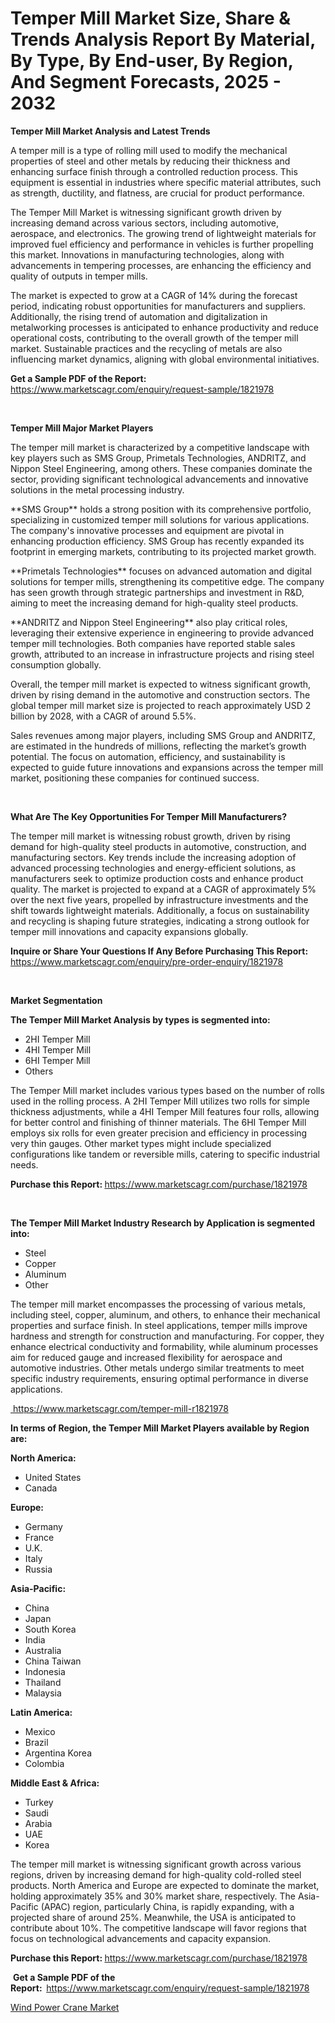 <p><h1>Temper Mill Market Size, Share & Trends Analysis Report By Material, By Type, By End-user, By Region, And Segment Forecasts, 2025 - 2032</h1></p><p><strong>Temper Mill Market Analysis and Latest Trends</strong></p>
<p><p>A temper mill is a type of rolling mill used to modify the mechanical properties of steel and other metals by reducing their thickness and enhancing surface finish through a controlled reduction process. This equipment is essential in industries where specific material attributes, such as strength, ductility, and flatness, are crucial for product performance.</p><p>The Temper Mill Market is witnessing significant growth driven by increasing demand across various sectors, including automotive, aerospace, and electronics. The growing trend of lightweight materials for improved fuel efficiency and performance in vehicles is further propelling this market. Innovations in manufacturing technologies, along with advancements in tempering processes, are enhancing the efficiency and quality of outputs in temper mills.</p><p>The market is expected to grow at a CAGR of 14% during the forecast period, indicating robust opportunities for manufacturers and suppliers. Additionally, the rising trend of automation and digitalization in metalworking processes is anticipated to enhance productivity and reduce operational costs, contributing to the overall growth of the temper mill market. Sustainable practices and the recycling of metals are also influencing market dynamics, aligning with global environmental initiatives.</p></p>
<p><strong>Get a Sample PDF of the Report:&nbsp;</strong> <a href="https://www.marketscagr.com/enquiry/request-sample/1821978?utm_campaign=1097&utm_medium=2&utm_source=Github&utm_content=ia&utm_term=18022025&utm_id=temper-mill">https://www.marketscagr.com/enquiry/request-sample/1821978</a></p>
<p>&nbsp;</p>
<p><strong>Temper Mill Major Market Players</strong></p>
<p><p>The temper mill market is characterized by a competitive landscape with key players such as SMS Group, Primetals Technologies, ANDRITZ, and Nippon Steel Engineering, among others. These companies dominate the sector, providing significant technological advancements and innovative solutions in the metal processing industry.</p><p>**SMS Group** holds a strong position with its comprehensive portfolio, specializing in customized temper mill solutions for various applications. The company's innovative processes and equipment are pivotal in enhancing production efficiency. SMS Group has recently expanded its footprint in emerging markets, contributing to its projected market growth.</p><p>**Primetals Technologies** focuses on advanced automation and digital solutions for temper mills, strengthening its competitive edge. The company has seen growth through strategic partnerships and investment in R&D, aiming to meet the increasing demand for high-quality steel products.</p><p>**ANDRITZ and Nippon Steel Engineering** also play critical roles, leveraging their extensive experience in engineering to provide advanced temper mill technologies. Both companies have reported stable sales growth, attributed to an increase in infrastructure projects and rising steel consumption globally.</p><p>Overall, the temper mill market is expected to witness significant growth, driven by rising demand in the automotive and construction sectors. The global temper mill market size is projected to reach approximately USD 2 billion by 2028, with a CAGR of around 5.5%.</p><p>Sales revenues among major players, including SMS Group and ANDRITZ, are estimated in the hundreds of millions, reflecting the market’s growth potential. The focus on automation, efficiency, and sustainability is expected to guide future innovations and expansions across the temper mill market, positioning these companies for continued success.</p></p>
<p>&nbsp;</p>
<p><strong>What Are The Key Opportunities For Temper Mill Manufacturers?</strong></p>
<p><p>The temper mill market is witnessing robust growth, driven by rising demand for high-quality steel products in automotive, construction, and manufacturing sectors. Key trends include the increasing adoption of advanced processing technologies and energy-efficient solutions, as manufacturers seek to optimize production costs and enhance product quality. The market is projected to expand at a CAGR of approximately 5% over the next five years, propelled by infrastructure investments and the shift towards lightweight materials. Additionally, a focus on sustainability and recycling is shaping future strategies, indicating a strong outlook for temper mill innovations and capacity expansions globally.</p></p>
<p><strong>Inquire or Share Your Questions If Any Before Purchasing This Report:</strong> <a href="https://www.marketscagr.com/enquiry/pre-order-enquiry/1821978?utm_campaign=1097&utm_medium=2&utm_source=Github&utm_content=ia&utm_term=18022025&utm_id=temper-mill">https://www.marketscagr.com/enquiry/pre-order-enquiry/1821978</a></p>
<p>&nbsp;</p>
<p><strong>Market Segmentation</strong></p>
<p><strong>The Temper Mill Market Analysis by types is segmented into:</strong></p>
<p><ul><li>2HI Temper Mill</li><li>4HI Temper Mill</li><li>6HI Temper Mill</li><li>Others</li></ul></p>
<p><p>The Temper Mill market includes various types based on the number of rolls used in the rolling process. A 2HI Temper Mill utilizes two rolls for simple thickness adjustments, while a 4HI Temper Mill features four rolls, allowing for better control and finishing of thinner materials. The 6HI Temper Mill employs six rolls for even greater precision and efficiency in processing very thin gauges. Other market types might include specialized configurations like tandem or reversible mills, catering to specific industrial needs.</p></p>
<p><strong>Purchase this Report:&nbsp;</strong><a href="https://www.marketscagr.com/purchase/1821978?utm_campaign=1097&utm_medium=2&utm_source=Github&utm_content=ia&utm_term=18022025&utm_id=temper-mill">https://www.marketscagr.com/purchase/1821978</a></p>
<p>&nbsp;</p>
<p><strong>The Temper Mill Market Industry Research by Application is segmented into:</strong></p>
<p><ul><li>Steel</li><li>Copper</li><li>Aluminum</li><li>Other</li></ul></p>
<p><p>The temper mill market encompasses the processing of various metals, including steel, copper, aluminum, and others, to enhance their mechanical properties and surface finish. In steel applications, temper mills improve hardness and strength for construction and manufacturing. For copper, they enhance electrical conductivity and formability, while aluminum processes aim for reduced gauge and increased flexibility for aerospace and automotive industries. Other metals undergo similar treatments to meet specific industry requirements, ensuring optimal performance in diverse applications.</p></p>
<p><a href="https://www.marketscagr.com/temper-mill-r1821978?utm_campaign=1097&utm_medium=2&utm_source=Github&utm_content=ia&utm_term=18022025&utm_id=temper-mill">&nbsp;https://www.marketscagr.com/temper-mill-r1821978</a></p>
<p><strong>In terms of Region, the Temper Mill Market Players available by Region are:</strong></p>
<p>
    <p> <strong> North America: </strong>
        <ul>
            <li>United States</li>
            <li>Canada</li>
        </ul>
        </p> 
    <p> <strong> Europe: </strong>
        <ul>
            <li>Germany</li>
            <li>France</li>
            <li>U.K.</li>
            <li>Italy</li>
            <li>Russia</li>
        </ul>
        </p> 
    <p> <strong> Asia-Pacific: </strong>
        <ul>
            <li>China</li>
            <li>Japan</li>
            <li>South Korea</li>
            <li>India</li>
            <li>Australia</li>
            <li>China Taiwan</li>
            <li>Indonesia</li>
            <li>Thailand</li>
            <li>Malaysia</li>
        </ul>
        </p> 
    <p> <strong> Latin America: </strong>
        <ul>
            <li>Mexico</li>
            <li>Brazil</li>
            <li>Argentina Korea</li>
            <li>Colombia</li>
        </ul>
        </p> 
    <p> <strong> Middle East & Africa: </strong>
        <ul>
            <li>Turkey</li>
            <li>Saudi</li>
            <li>Arabia</li>
            <li>UAE</li>
            <li>Korea</li>
        </ul>
    </p>
    </p>
<p><p>The temper mill market is witnessing significant growth across various regions, driven by increasing demand for high-quality cold-rolled steel products. North America and Europe are expected to dominate the market, holding approximately 35% and 30% market share, respectively. The Asia-Pacific (APAC) region, particularly China, is rapidly expanding, with a projected share of around 25%. Meanwhile, the USA is anticipated to contribute about 10%. The competitive landscape will favor regions that focus on technological advancements and capacity expansion.</p></p>
<p><strong>Purchase this Report: </strong><a href="https://www.marketscagr.com/purchase/1821978?utm_campaign=1097&utm_medium=2&utm_source=Github&utm_content=ia&utm_term=18022025&utm_id=temper-mill">https://www.marketscagr.com/purchase/1821978</a></p>
<p>&nbsp;<strong>Get a Sample PDF of the Report:&nbsp;&nbsp;</strong><a href="https://www.marketscagr.com/enquiry/request-sample/1821978?utm_campaign=1097&utm_medium=2&utm_source=Github&utm_content=ia&utm_term=18022025&utm_id=temper-mill">https://www.marketscagr.com/enquiry/request-sample/1821978</a></p>
<p><strong></strong></p>
<p><p><a href="https://github.com/yoshih12/Market-Research-Report-List-4/blob/main/wind-power-crane-market.md?utm_campaign=1097&utm_medium=2&utm_source=Github&utm_content=ia&utm_term=18022025&utm_id=temper-mill">Wind Power Crane Market</a></p></p>